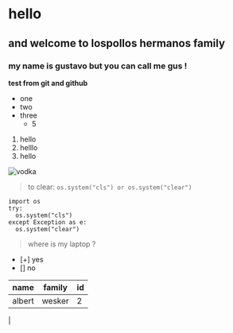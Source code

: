 # hello
## and welcome to lospollos hermanos family 
### my name is gustavo but you can call me gus !
**test from git and github**
- one
- two
- three
  - 5

1. hello
2. helllo
3. hello

![vodka](https://sweetandsavorymorsels.com/wp-content/uploads/2022/02/Sexy-Get-Laid-Cocktail-6.jpg)

> to clear:
`os.system("cls") or os.system("clear")`

```
import os
try:
  os.system("cls")
except Exception as e:
  os.system("clear")
```

> where is my laptop ?
- [+] yes
- [] no

|name |family|id|
|-----|------|--|
|albert|wesker|2|
|
